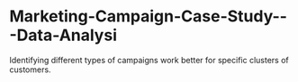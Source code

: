 # Marketing-Campaign-Case-Study---Data-Analysi
Identifying different types of campaigns work better for specific clusters of customers.
